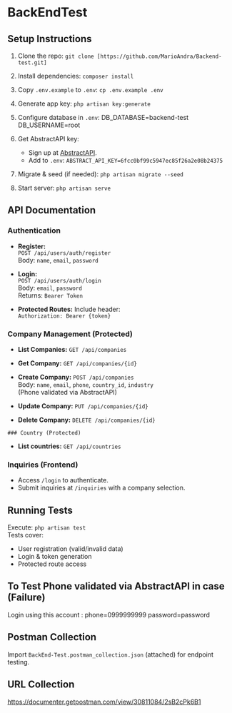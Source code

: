    # BackEndTest

   ## Setup Instructions
   1. Clone the repo: `git clone [https://github.com/MarioAndra/Backend-test.git]`
   2. Install dependencies: `composer install`
   3. Copy `.env.example` to `.env`: `cp .env.example .env`
   4. Generate app key: `php artisan key:generate`
   5. Configure database in `.env`:
      DB_DATABASE=backend-test
      DB_USERNAME=root


   6. Get AbstractAPI key:  
      - Sign up at [AbstractAPI](https://www.abstractapi.com/phone-validation-api).  
      - Add to `.env`: `ABSTRACT_API_KEY=6fcc0bf99c5947ec85f26a2e08b24375`  
   7. Migrate & seed (if needed): `php artisan migrate --seed`  
   8. Start server: `php artisan serve`  

   ## API Documentation

   ### Authentication
   - **Register:**  
     `POST /api/users/auth/register`  
     Body: `name`, `email`, `password`  

   - **Login:**  
     `POST /api/users/auth/login`  
     Body: `email`, `password`  
     Returns: `Bearer Token`  

   - **Protected Routes:** Include header:  
     `Authorization: Bearer {token}`  

   ### Company Management (Protected)
   - **List Companies:** `GET /api/companies`  
   - **Get Company:** `GET /api/companies/{id}`  
   - **Create Company:** `POST /api/companies`  
     Body: `name`, `email`, `phone`, `country_id`, `industry`  
     (Phone validated via AbstractAPI)  

   - **Update Company:** `PUT /api/companies/{id}`  
   - **Delete Company:** `DELETE /api/companies/{id}`  

    ### Country (Protected)
   - **List countries:** `GET /api/countries` 

   ### Inquiries (Frontend)
   - Access `/login` to authenticate.  
   - Submit inquiries at `/inquiries` with a company selection.  

   ## Running Tests
   Execute: `php artisan test`  
   Tests cover:
   - User registration (valid/invalid data)
   - Login & token generation
   - Protected route access

   ## To Test Phone validated via AbstractAPI in case (Failure)
   Login using this account :
    phone=0999999999
    password=password

   ## Postman Collection 
   Import `BackEnd-Test.postman_collection.json` (attached) for endpoint testing.

   ## URL Collection 
   https://documenter.getpostman.com/view/30811084/2sB2cPk6B1
   

      
